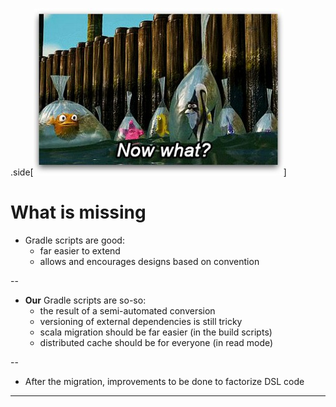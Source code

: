 .side[![Now what?](imgs/finding-nemo-now-what.jpg)]
# What is missing

- Gradle scripts are good:
   - far easier to extend
   - allows and encourages designs based on convention


--

- **Our** Gradle scripts are so-so:
   - the result of a semi-automated conversion
   - versioning of external dependencies is still tricky
   - scala migration should be far easier (in the build scripts)
   - distributed cache should be for everyone (in read mode)


--

- After the migration, improvements to be done to factorize DSL code

---
